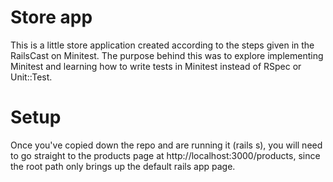 
Store app
=======
This is a little store application created according to the steps given in the RailsCast on Minitest.  The purpose
behind this was to explore implementing Minitest and learning how to write tests in Minitest instead of RSpec or
Unit::Test.

Setup
=======
Once you've copied down the repo and are running it (rails s), you will need to go straight to the products page
at http://localhost:3000/products, since the root path only brings up the default rails app page.

